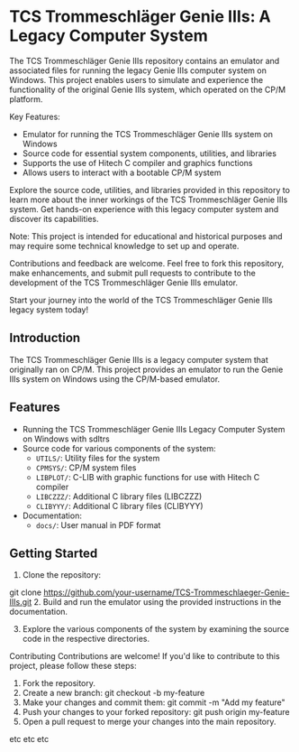 # TCS Trommeschläger Genie IIIs: A Legacy Computer System

The TCS Trommeschläger Genie IIIs repository contains an emulator and associated files for running the legacy Genie IIIs computer system on Windows. This project enables users to simulate and experience the functionality of the original Genie IIIs system, which operated on the CP/M platform.

Key Features:

- Emulator for running the TCS Trommeschläger Genie IIIs system on Windows
- Source code for essential system components, utilities, and libraries
- Supports the use of Hitech C compiler and graphics functions
- Allows users to interact with a bootable CP/M system

Explore the source code, utilities, and libraries provided in this repository to learn more about the inner workings of the TCS Trommeschläger Genie IIIs system. Get hands-on experience with this legacy computer system and discover its capabilities.

Note: This project is intended for educational and historical purposes and may require some technical knowledge to set up and operate.

Contributions and feedback are welcome. Feel free to fork this repository, make enhancements, and submit pull requests to contribute to the development of the TCS Trommeschläger Genie IIIs emulator.

Start your journey into the world of the TCS Trommeschläger Genie IIIs legacy system today!

## Introduction

The TCS Trommeschläger Genie IIIs is a legacy computer system that originally ran on CP/M. This project provides an emulator to run the Genie IIIs system on Windows using the CP/M-based emulator.

## Features

- Running the TCS Trommeschläger Genie IIIs Legacy Computer System on Windows with sdltrs
- Source code for various components of the system:
  - `UTILS/`: Utility files for the system
  - `CPMSYS/`: CP/M system files
  - `LIBPLOT/`: C-LIB with graphic functions for use with Hitech C compiler
  - `LIBCZZZ/`: Additional C library files (LIBCZZZ)
  - `CLIBYYY/`: Additional C library files (CLIBYYY)
- Documentation:
  - `docs/`: User manual in PDF format

## Getting Started

1. Clone the repository:

  git clone https://github.com/your-username/TCS-Trommeschlaeger-Genie-IIIs.git
2. Build and run the emulator using the provided instructions in the documentation.

3. Explore the various components of the system by examining the source code in the respective directories.

Contributing
Contributions are welcome! If you'd like to contribute to this project, please follow these steps:
1. Fork the repository.
2. Create a new branch:
git checkout -b my-feature
3. Make your changes and commit them:
git commit -m "Add my feature"
4. Push your changes to your forked repository:
git push origin my-feature
5. Open a pull request to merge your changes into the main repository.

etc etc etc